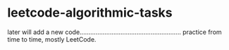 # leetcode-algorithmic-tasks

later will add a new code.........................................................
practice from time to time,
mostly LeetCode.


